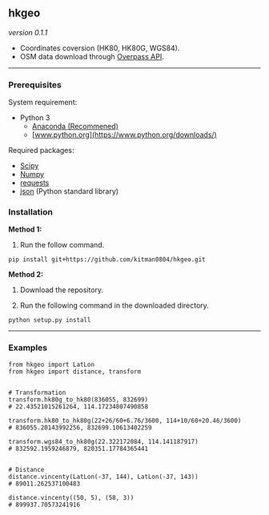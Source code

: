 ## hkgeo

*version 0.1.1*

- Coordinates coversion (HK80, HK80G, WGS84).
- OSM data download through [Overpass API](https://wiki.openstreetmap.org/wiki/Overpass_API).

---

### Prerequisites

System requirement:
- Python 3
  - [Anaconda (Recommened)](https://www.continuum.io/downloads)
  - [www.python.org](https://www.python.org/downloads/)

Required packages:
- [Scipy](https://www.scipy.org/)
- [Numpy](http://www.numpy.org/)
- [requests](http://docs.python-requests.org/en/master/)
- [json](https://docs.python.org/3.6/library/json.html) (Python standard library)

### Installation

**Method 1:**

1. Run the follow command.

```
pip install git+https://github.com/kitman0804/hkgeo.git
```

**Method 2:**

1. Download the repository.

2. Run the following command in the downloaded directory.

```
python setup.py install
```

---

### Examples

```
from hkgeo import LatLon
from hkgeo import distance, transform


# Transformation
transform.hk80g_to_hk80(836055, 832699)
# 22.43521015261264, 114.17234807490858

transform.hk80_to_hk80g(22+26/60+6.76/3600, 114+10/60+20.46/3600)
# 836055.20143992256, 832699.10613402259

transform.wgs84_to_hk80g(22.322172084, 114.141187917)
# 832592.1959246879, 820351.17784365441


# Distance
distance.vincenty(LatLon(-37, 144), LatLon(-37, 143))
# 89011.262537100483

distance.vincenty((50, 5), (58, 3))
# 899937.70573241916
```
